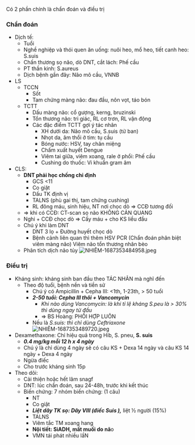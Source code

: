 Có 2 phần chính là chẩn đoán và điều trị
### Chẩn đoán
- Dịch tế:
	- Tuổi
	- Nghề nghiệp và thói quen ăn uống: nuôi heo, mổ heo, tiết canh heo: S.suis
	- Chấn thương sọ não, dò DNT, cắt lách: Phế cầu
	- PT thần kinh: S.aureus
	- Dịch bệnh gần đây: Não mô cầu, VNNB
- LS
	- TCCN
		- Sốt
		- Tam chứng màng não: đau đầu, nôn vọt, táo bón
	- TCTT
		- Dấu màng não: cổ gượng, kerng, bruzinski
		- Tổn thương não: tri giác, RL cơ trơn, RL vận động
		- Các đặc điểm TCTT gợi ý tác nhân  
			- XH dưới da: Não mô cầu, S.suis (tử ban)
			- Nhọt da, âm thổi ở tim: tụ cầu
			- Bóng nước: HSV, tay chân miệng
			- Chấm xuất huyết Dengue
			- Viêm tai giữa, viêm xoang, rale ở phổi: Phế cầu
			- Cushing do thuốc: Vi khuẩn gram âm
- CLS:
	- **DNT phải học chống chỉ định**
		- GCS <11
		- Co giật
		- Dấu TK định vị
		- TALNS (phù gai thị, tam chứng cushing)
		- RL đông máu, sinh hiệu, NT nơi chọc dò => CCĐ tương đối
	- => khi có CCĐ: CT-scan sọ não KHÔNG CẢN QUANG
	- Nghi + CCĐ chọc dò => Cấy máu + cho KS liều đầu
	- Chú ý khi làm DNT
		- DNT 3 lọ + Đường huyết chọc dò
		- Bệnh cảnh liên quan thì thêm HSV PCR (Chẩn đoán phân biệt viêm màng não) Viêm não tổn thương nhân bèo
	- Phân tích dịch não tủy
	  ![NHIỄM-1687353484958.jpeg](../../../200%20Files/image/image/NHI%E1%BB%84M-1687353484958.jpeg)
### Điều trị
- Kháng sinh: kháng sinh ban đầu theo TÁC NHÂN mà nghĩ đến
	- Theo độ tuổi, bệnh nền và tiền sử
		- Chú ý có Ampicillin + Cepha III: <1th, 1-23th, > 50 tuổi
		- ***2-50 tuổi: Cepha III thôi + Vancomycin***
			- _Khi nào dùng Vancomycin: là khi tỉ lệ kháng S.peu là > 30% thì dùng ngay từ đầu_
			- => BS Hoàng: PHỐI HỢP LUÔN
		- Nếu là _S.suis: thì chỉ dùng Ceftriaxone_
  ![NHIỄM-1687353489720.jpeg](../../../200%20Files/image/image/NHI%E1%BB%84M-1687353489720.jpeg)
- Dexamethaxone: Chỉ hiệu quả trong Hib, S. pneu, **S. suis**
	- **_0.4 mg/kg mỗi 12 h x 4 ngày_**
	- Chú ý là chỉ dùng 4 ngày sẽ có câu KS + Dexa 14 ngày và câu KS 14 ngày + Dexa 4 ngày
	- Ngừa điếc
	- Cho trước kháng sinh 15p
- Theo dõi:
	- Cải thiện hoặc hết lâm snagf
	- DNT: lúc chẩn đoán, sau 24-48h, trước khi kết thúc
	- Biến chứng: 7 nhóm biến chứng: (1 câu)
		- NT
		- Co giật
		- **_Liệt dây TK sọ: Dây VIII (điếc Suis ),_** liệt ½ người (15%)
		- TALNS
		- Viêm tắc TM xoang hang
		- **Nội tiết: SiADH, mất muối do nã**o
		- VMN tái phát nhiều lầN